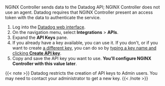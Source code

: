 NGINX Controller sends data to the Datadog API; NGINX Controller does not use an agent. Datadog requires that NGINX Controller present an access token with the data to authenticate the service.

1. Log into the [Datadog web interface](https://app.datadoghq.com/).
2. On the navigation menu, select **Integrations** > **APIs**.
3. Expand the **API Keys** pane.
4. If you already have a key available, you can use it. If you don't, or if you want to create [a different key](https://docs.datadoghq.com/account_management/api-app-keys/#using-multiple-api-keys), you can do so by [typing a key name and clicking **Create API key**](https://docs.datadoghq.com/account_management/api-app-keys/#add-a-key).
5. Copy and save the API key you want to use. **You'll configure NGINX Controller with this value later**.

{{< note >}} Datadog restricts the creation of API keys to Admin users. You may need to contact your administrator to get a new key.  {{< /note >}}
  
<!-- Do not remove. Keep this code at the bottom of the include -->
<!-- DOCS-553 -->